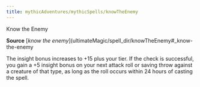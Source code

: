 ```yaml
---
title: mythicAdventures/mythicSpells/knowTheEnemy
---
```

Know the Enemy

**Source** [_know the enemy_](ultimateMagic/spell_dir/knowTheEnemy#_know-the-enemy

The insight bonus increases to +15 plus your tier. If the check is successful, you gain a +5 insight bonus on your next attack roll or saving throw against a creature of that type, as long as the roll occurs within 24 hours of casting the spell.

